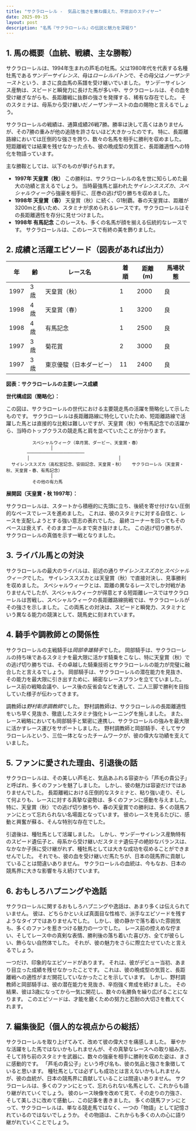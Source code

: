 ```yaml
---
title: "サクラローレル -  気品と強さを兼ね備えた、不世出のステイヤー"
date: 2025-09-15
layout: post
description: "名馬『サクラローレル』の伝説と魅力を深堀り"
---
```


## 1. 馬の概要（血統、戦績、主な勝鞍）

サクラローレルは、1994年生まれの芦毛の牡馬。父は1980年代を代表する名種牡馬である*サンデーサイレンス*、母は*ローレルバトン*で、その母父は*ノーザンテースト*という、まさに良血馬の系譜を受け継いでいました。  サンデーサイレンス産駒は、スピードと瞬発力に長けた馬が多い中、サクラローレルは、その血を受け継ぎながらも、長距離戦に抜群の強さを発揮する、稀有な存在でした。  そのスタミナは、母系から受け継いだノーザンテーストの血の賜物と言えるでしょう。

サクラローレルの戦績は、通算成績26戦7勝。勝率は決して高くはありませんが、その7勝の重みが他の追随を許さないほど大きかったのです。  特に、長距離路線においては圧倒的な強さを誇り、数々の名馬を相手に勝利を収めました。  短距離戦では結果を残せなかった点も、彼の晩成型の気質と、長距離適性への特化を物語っています。

主な勝鞍としては、以下のものが挙げられます。

* **1997年  天皇賞（秋）**  この勝利は、サクラローレルの名を世に知らしめた最大の功績と言えるでしょう。  当時最強馬と謳われた*サイレンススズカ*、*スペシャルウィーク*ら強豪を相手に、圧巻の逃げ切り勝ちを収めました。
* **1998年  天皇賞（春）** 天皇賞（秋）に続く、G1制覇。春の天皇賞は、距離が3200mと長いため、スタミナが求められるレースです。サクラローレルはその長距離適性を存分に見せつけました。
* **1998年  有馬記念**  このレースも、多くの名馬が顔を揃える伝統的なレースです。  サクラローレルは、このレースで有終の美を飾りました。


## 2. 成績と活躍エピソード（図表があれば出力）


| 年   | 齢   | レース名           | 着順 | 距離(m) | 馬場状態 |
|-----|-----|--------------------|-----|---------|---------|
| 1997 | 3歳 | 天皇賞（秋）       | 1   | 2000     | 良       |
| 1998 | 4歳 | 天皇賞（春）       | 1   | 3200     | 良       |
| 1998 | 4歳 | 有馬記念           | 1   | 2500     | 良       |
| 1997 | 3歳 | 菊花賞             | 2   | 3000     | 良       |
| 1997 | 3歳 | 東京優駿（日本ダービー）| 11  | 2400     | 良       |


**図表：サクラローレルの主要レース成績**


**世代構成図（簡略化）：**

この図は、サクラローレルの世代における主要競走馬の活躍を簡略化して示したものです。  サクラローレルは長距離路線に特化していたため、短距離路線で活躍した馬とは直接的な比較は難しいですが、天皇賞（秋）や有馬記念での活躍から、当時のトップクラスの競走馬と肩を並べていたことが分かります。

```
          スペシャルウィーク（皐月賞、ダービー、天皇賞・春）
                 │
        ──────────────────────
        │                                  │
  サイレンススズカ（高松宮記念、安田記念、天皇賞・秋）   サクラローレル（天皇賞・秋、天皇賞・春、有馬記念）
                 │
          その他の有力馬
```


**展開図（天皇賞・秋 1997年）：**

サクラローレルは、スタートから積極的に先頭に立ち、後続を寄せ付けない圧倒的なペースでレースを進めました。  これは、彼のスタミナに対する自信と、レースを支配しようとする強い意志の表れでした。  最終コーナーを回ってもそのペースは衰えず、そのままゴールまで突き抜けました。  この逃げ切り勝ちが、サクラローレルの真価を示す一戦となりました。


## 3. ライバル馬との対決


サクラローレルの最大のライバルは、前述の通り*サイレンススズカ*と*スペシャルウィーク*でした。  サイレンススズカとは天皇賞（秋）で直接対決し、見事勝利を収めました。  スペシャルウィークとは、距離の異なるレースでしか対戦がありませんでしたが、スペシャルウィークが得意とする短距離レースではサクラローレルは苦戦し、スペシャルウィークの長距離路線挑戦では、サクラローレルがその強さを示しました。  この両馬との対決は、スピードと瞬発力、スタミナという異なる能力の競演として、競馬史に刻まれています。


## 4. 騎手や調教師との関係性


サクラローレルの主戦騎手は*岡部幸雄騎手*でした。  岡部騎手は、サクラローレルの持ち味であるスタミナを最大限に活かす騎乗をこなし、特に天皇賞（秋）での逃げ切り勝ちでは、その卓越した騎乗技術とサクラローレルの能力が完璧に融合したと言えるでしょう。  岡部騎手は、サクラローレルの潜在能力を見抜き、その能力を最大限に引き出すために、綿密なレースプランを立てていました。  レース前の戦略会議や、レース後の反省会などを通して、二人三脚で勝利を目指していた様子が伝わってきます。

調教師は*野村彰彦調教師*でした。  野村調教師は、サクラローレルの長距離適性をいち早く見抜き、徹底したスタミナ強化トレーニングを施しました。  また、レース戦略においても岡部騎手と緊密に連携し、サクラローレルの強みを最大限に活かすレース運びをサポートしました。  野村調教師と岡部騎手、そしてサクラローレルという、三位一体となったチームワークが、彼の偉大な功績を支えていました。


## 5. ファンに愛された理由、引退後の話


サクラローレルは、その美しい芦毛と、気品あふれる容姿から「芦毛の貴公子」と呼ばれ、多くのファンを魅了しました。  しかし、彼の魅力は容姿だけではありませんでした。  長距離戦における圧倒的なスタミナと、粘り強い走り、そして何よりも、レースに対する真摯な姿勢は、多くのファンに感動を与えました。  特に、天皇賞（秋）での逃げ切り勝ちや、春の天皇賞での勝利は、多くの競馬ファンにとって忘れられない名場面となっています。  彼のレースを見るたびに、感動と興奮が蘇る、そんな特別な存在でした。

引退後は、種牡馬として活躍しました。  しかし、サンデーサイレンス産駒特有のスピード遺伝子と、母系から受け継いだスタミナ遺伝子の絶妙なバランスは、なかなか子孫に受け継がれず、種牡馬としては大きな成功を収めることができませんでした。  それでも、彼の血を受け継いだ馬たちが、日本の競馬界に貢献していることは間違いありません。  サクラローレルの血統は、今もなお、日本の競馬界に大きな影響を与え続けています。


## 6. おもしろハプニングや逸話


サクラローレルに関するおもしろハプニングや逸話は、あまり多くは伝えられていません。  彼は、どちらかといえば真面目な性格で、派手なエピソードを残すようなタイプではありませんでした。  しかし、彼の静かで落ち着いた雰囲気も、多くのファンを惹きつける魅力の一つでした。  レース前の控えめな佇まい、そしてレース中の真剣な表情、勝利後の落ち着いた喜び方、全てが彼らしい、飾らない自然体でした。  それが、彼の魅力をさらに際立たせていたと言えるでしょう。

一つだけ、印象的なエピソードがあります。  それは、彼がデビュー当初、あまり目立った成績を残せなかったことです。  これは、彼の晩成型の気質と、長距離戦への適性がまだ開花していなかったことを示しています。  しかし、野村調教師と岡部騎手は、彼の潜在能力を見抜き、辛抱強く育成を続けました。  その結果、彼は3歳になってから一気に開花し、数々の名勝負を繰り広げることになります。  このエピソードは、才能を磨くための努力と忍耐の大切さを教えてくれます。


## 7. 編集後記（個人的な視点からの総括）


サクラローレルを取り上げてみて、改めて彼の偉大さを痛感しました。  華やかな活躍をした馬ではないかもしれませんが、その真摯なレースへの取り組み方、そして持ち前のスタミナを武器に、数々の強豪を相手に勝利を収めた姿は、まさに感動的です。  「芦毛の貴公子」という呼び名も、彼の気品と強さを象徴していると思います。  種牡馬としては必ずしも成功とは言えないかもしれませんが、彼の血統が、日本の競馬界に貢献していることは間違いありません。  サクラローレルは、多くのファンにとって、忘れられない名馬として、これからも語り継がれていくでしょう。  彼のレース映像を改めて見て、その走りの力強さ、そして美しさに改めて感動し、この記事を書きました。  多くの競馬ファンにとって、サクラローレルは、単なる競走馬ではなく、一つの「物語」として記憶されているのではないでしょうか。  その物語は、これからも多くの人の心に語り継がれていくことでしょう。
